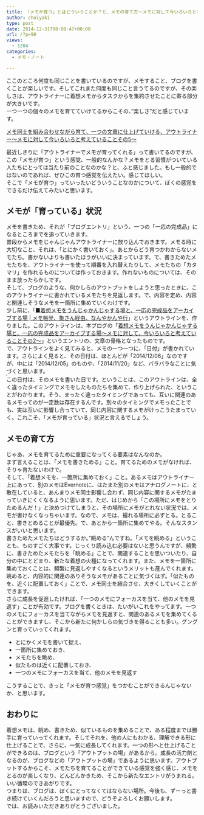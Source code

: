 ```yaml
---
title: 「メモが育つ」とはどういうことか？と、メモの育て方～メモに対して今いろいろと考えていることその６～
author: choiyaki
type: post
date: 2014-12-31T00:08:47+00:00
url: /?p=90
views:
  - 1204
categories:
  - メモ・ノート

---
```

ここのところ何度も同じことを書いているのですが、メモすること、ブログを書くことが楽しいです。そしてこれまた何度も同じこと言うてるのですが、その楽しさは、アウトライナーに着想メモからタスクからを集約させたことに寄る部分が大きいです。  
一つ一つの個々のメモを育てていけてるからこその、”楽しさ”だと感じています。</p> 

[メモ同士を組み合わせながら育て、一つの文章に仕上げていける、アウトライナー～メモに対して今いろいろと考えていることその5～][1]

最近しきりに「アウトライナーでメモが育ってくれる」って書いてるのですが、この「メモが育つ」という感覚、一般的なんかな？メモをとる習慣がついている人たちにとっては当たり前のことなのかな？と、ふと感じました。もし一般的ではないのであれば、ぜひこの育つ感覚を伝えたい。感じてほしい。  
そこで「メモが育つ」っていったいどういうことなのかについて、ぼくの感覚をできるだけ伝えてみたいと思います。

## メモが「育っている」状況

メモを書きため、それが「ブログエントリ」という、一つの「一応の完成品」になるところまでを追っていきます。  
普段からメモをじゃんじゃんアウトライナーに放り込んでおきます。メモる時に大切なこと、それは、「とにかく書いておく」。あとからどう育つかわからないメモたち。書かないよりも書いたほうがいいに決まっています。で、書きためたメモたちを、アウトライナーを使って順番を入れ替えたりして、メモたちの「カタマリ」を作れるものについては作っておきます。作れないものについては、そのまま放ったらかしです。  
そして、ブログのような、何かしらのアウトプットをしようと思ったときに、このアウトライナーに書かれているメモたちを見返します。で、内容を定め、内容と関連しそうなメモを一箇所に集めていくわけです。  
少し前に、「[■着想メモをうんじゃかんじゃする場と、一応の完成品をアーカイブする場 | メモ帳発、象さん経由、なんやかんや行][2]」というアウトラインを、作りました。このアウトラインは、本ブログの「[着想メモをうんじゃかんじゃする場と、一応の完成品をアーカイブする場～メモに対して、今いろいろと考えていることその2～][3]」というエントリの、文章の骨格となったものです。  
で、アウトラインをよく見てみると、メモの一つ一つに、「日付」が書かれています。さらによく見ると、その日付は、ほとんどが「2014/12/06」なのですが、中には「2014/12/05」のものや、「2014/11/20」など、バラバラなことに気づくと思います。  
<a href="https://www.flickr.com/photos/57988299@N08/15523484624" target="_blank" rel="nofollow"><img src="https://i2.wp.com/farm8.static.flickr.com/7567/15523484624_545f25a6d8.jpg?w=660" alt="" title="スクリーンショット 2014-12-30 19.32.29 by choiyaki, on Flickr" style="border: 1px solid black;" data-recalc-dims="1" /></a>  
この日付は、そのメモを書いた日です。ということは、このアウトラインは、全く違ったタイミングでメモをしたものたちを集めて、作り上げられた、ということがわかります。そう、まったく違ったタイミングであっても、互いに関連のあるメモってのが一定数は存在するんです。別々のタイミングでメモったことでも、実は互いに影響し合っていて、同じ内容に関するメモがけっこうたまっていく。これこそ、「メモが育っている」状況と言えるでしょう。

## メモの育て方

じゃあ、メモを育てるために重要になってくる要素はなんなのか。  
まず言えることは、「メモを書きためる」こと。育てるためのメモがなければ、そりゃ育たないわけで。  
そして、「着想メモを、一箇所に集めておく」こと。あるメモはアウトライナー上にあって、別のメモはEvernoteに、はたまた別のメモはアナログノートに、と散在していると、あんまりメモ同士影響し合わず、同じ内容に関するメモがたまっていきにくくなるように思います。ただ、はじめから「この場所にメモをとりためるんだ！」と決めつけてしまうと、その場所にメモがとれない状況では、メモが書けなくなっちゃいます。なので、メモは、撮れる場所に必ずとる。とること、書きとめることが最優先。で、あとから一箇所に集めてやる。そんなスタンスがいいと思います。  
書きためたメモたちはどうするか。”眺める”んですね。「メモを眺める」ということも、ものすごく大事です。じっくり読み込む必要はないと思うんですが、頻繁に、書きためたメモたちを「眺める」ことで、関連することを思いついたり、自分の中にとどまり、新たな着想の火種になってくれます。また、メモを一箇所に集めておくことは、頻繁に見返しやすくなるというメリットも産んでくれます。  
眺めると、内容的に関連のありそうなメモがあることに気づくはず。「似たものを、近くに配置しておく」ことで、メモ同士を結合させ、大きくしていくことができます。  
さらに成長を促進したければ、「一つのメモにフォーカスを当て、他のメモを見返す」ことが有効です。ブログを書くときは、たいがいこれをやってます。一つのメモにフォーカスを当てながらメモを見返すと、関連のあるメモを集めてくることができますし、そこから新たに何かしらの気づきを得ることも多い。グングンと育っていってくれます。

  * とにかくメモを書いて捉え、
  * 一箇所に集めておき、
  * メモたちを眺め、
  * 似たものは近くに配置しておき、
  * 一つのメモにフォーカスを当て、他のメモを見返す

こうすることで、きっと「メモが育つ感覚」をつかむことができるんじゃないか、と思います。

## おわりに

着想メモは、眺め、書きため、似ているものを集めることで、ある程度までは勝手に育っていってくれます。そしてそれを、他の人にもわかる、理解できる形に仕上げることで、さらに、一気に成長してくれます。一つの形へと仕上げることができるのは、ブログという「アウトプットの場」があるから。成長の活力剤となるのが、ブログなどの「アウトプットの場」であるように思います。アウトプットするからこそ、メモたちを育てることができている感覚を強く感じ、メモをとるのが楽しくなり、どんどんかきため、そこから新たなエントリがうまれる。いい循環のできあがりです。  
つまりは、ブログは、ぼくにとってなくてはならない場所。今後も、ずーっと書き続けていくんだろうと思いますので、どうぞよろしくお願いします。  
では、お読みいただきありがとうございました。

 [1]: https://choiyaki.com/?p=88 "メモ同士を組み合わせながら育て、一つの文章に仕上げていける、アウトライナー～メモに対して今いろいろと考えていることその5～ - iPhoneと本と数学となんやかんやと"
 [2]: http://choiyaki.postach.io/zhao-xiang-memowounziyakanziyasuruchang-to-yi-ying-nowan-cheng-pin-woakaibusuruchang "■着想メモをうんじゃかんじゃする場と、一応の完成品をアーカイブする場"
 [3]: https://choiyaki.com/?p=69 "着想メモをうんじゃかんじゃする場と、一応の完成品をアーカイブする場～メモに対して、今いろいろと考えていることその2～ - iPhoneと本と数学となんやかんやと"